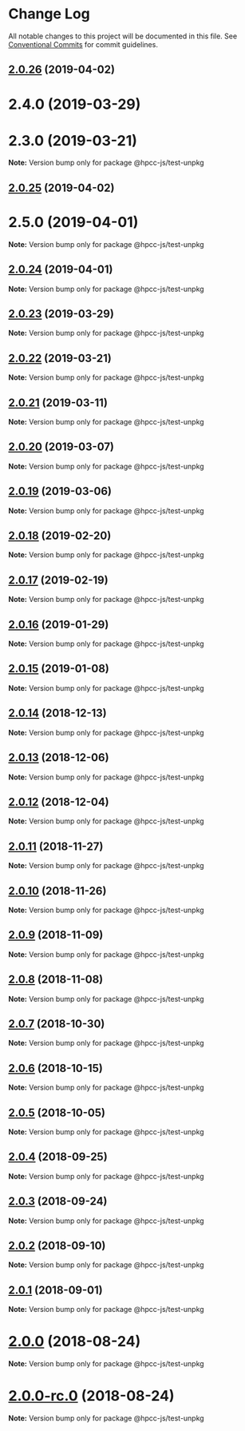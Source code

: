 # Change Log

All notable changes to this project will be documented in this file.
See [Conventional Commits](https://conventionalcommits.org) for commit guidelines.

## [2.0.26](https://github.com/GordonSmith/Visualization/compare/@hpcc-js/test-unpkg@2.0.21...@hpcc-js/test-unpkg@2.0.26) (2019-04-02)



# 2.4.0 (2019-03-29)



# 2.3.0 (2019-03-21)

**Note:** Version bump only for package @hpcc-js/test-unpkg






## [2.0.25](https://github.com/GordonSmith/Visualization/compare/@hpcc-js/test-unpkg@2.0.21...@hpcc-js/test-unpkg@2.0.25) (2019-04-02)



# 2.5.0 (2019-04-01)

**Note:** Version bump only for package @hpcc-js/test-unpkg






## [2.0.24](https://github.com/GordonSmith/Visualization/compare/@hpcc-js/test-unpkg@2.0.21...@hpcc-js/test-unpkg@2.0.24) (2019-04-01)

**Note:** Version bump only for package @hpcc-js/test-unpkg






## [2.0.23](https://github.com/GordonSmith/Visualization/compare/@hpcc-js/test-unpkg@2.0.21...@hpcc-js/test-unpkg@2.0.23) (2019-03-29)

**Note:** Version bump only for package @hpcc-js/test-unpkg






## [2.0.22](https://github.com/GordonSmith/Visualization/compare/@hpcc-js/test-unpkg@2.0.21...@hpcc-js/test-unpkg@2.0.22) (2019-03-21)

**Note:** Version bump only for package @hpcc-js/test-unpkg






## [2.0.21](https://github.com/GordonSmith/Visualization/compare/@hpcc-js/test-unpkg@2.0.20...@hpcc-js/test-unpkg@2.0.21) (2019-03-11)

**Note:** Version bump only for package @hpcc-js/test-unpkg





## [2.0.20](https://github.com/GordonSmith/Visualization/compare/@hpcc-js/test-unpkg@2.0.19...@hpcc-js/test-unpkg@2.0.20) (2019-03-07)

**Note:** Version bump only for package @hpcc-js/test-unpkg






## [2.0.19](https://github.com/GordonSmith/Visualization/compare/@hpcc-js/test-unpkg@2.0.18...@hpcc-js/test-unpkg@2.0.19) (2019-03-06)

**Note:** Version bump only for package @hpcc-js/test-unpkg






## [2.0.18](https://github.com/GordonSmith/Visualization/compare/@hpcc-js/test-unpkg@2.0.17...@hpcc-js/test-unpkg@2.0.18) (2019-02-20)

**Note:** Version bump only for package @hpcc-js/test-unpkg






## [2.0.17](https://github.com/GordonSmith/Visualization/compare/@hpcc-js/test-unpkg@2.0.16...@hpcc-js/test-unpkg@2.0.17) (2019-02-19)

**Note:** Version bump only for package @hpcc-js/test-unpkg






## [2.0.16](https://github.com/GordonSmith/Visualization/compare/@hpcc-js/test-unpkg@2.0.15...@hpcc-js/test-unpkg@2.0.16) (2019-01-29)

**Note:** Version bump only for package @hpcc-js/test-unpkg






## [2.0.15](https://github.com/GordonSmith/Visualization/compare/@hpcc-js/test-unpkg@2.0.14...@hpcc-js/test-unpkg@2.0.15) (2019-01-08)

**Note:** Version bump only for package @hpcc-js/test-unpkg






## [2.0.14](https://github.com/GordonSmith/Visualization/compare/@hpcc-js/test-unpkg@2.0.13...@hpcc-js/test-unpkg@2.0.14) (2018-12-13)

**Note:** Version bump only for package @hpcc-js/test-unpkg






## [2.0.13](https://github.com/GordonSmith/Visualization/compare/@hpcc-js/test-unpkg@2.0.12...@hpcc-js/test-unpkg@2.0.13) (2018-12-06)

**Note:** Version bump only for package @hpcc-js/test-unpkg






## [2.0.12](https://github.com/GordonSmith/Visualization/compare/@hpcc-js/test-unpkg@2.0.11...@hpcc-js/test-unpkg@2.0.12) (2018-12-04)

**Note:** Version bump only for package @hpcc-js/test-unpkg






## [2.0.11](https://github.com/GordonSmith/Visualization/compare/@hpcc-js/test-unpkg@2.0.10...@hpcc-js/test-unpkg@2.0.11) (2018-11-27)

**Note:** Version bump only for package @hpcc-js/test-unpkg






<a name="2.0.10"></a>
## [2.0.10](https://github.com/GordonSmith/Visualization/compare/@hpcc-js/test-unpkg@2.0.9...@hpcc-js/test-unpkg@2.0.10) (2018-11-26)

**Note:** Version bump only for package @hpcc-js/test-unpkg





<a name="2.0.9"></a>
## [2.0.9](https://github.com/GordonSmith/Visualization/compare/@hpcc-js/test-unpkg@2.0.8...@hpcc-js/test-unpkg@2.0.9) (2018-11-09)

**Note:** Version bump only for package @hpcc-js/test-unpkg





<a name="2.0.8"></a>
## [2.0.8](https://github.com/GordonSmith/Visualization/compare/@hpcc-js/test-unpkg@2.0.7...@hpcc-js/test-unpkg@2.0.8) (2018-11-08)

**Note:** Version bump only for package @hpcc-js/test-unpkg





<a name="2.0.7"></a>
## [2.0.7](https://github.com/GordonSmith/Visualization/compare/@hpcc-js/test-unpkg@2.0.6...@hpcc-js/test-unpkg@2.0.7) (2018-10-30)

**Note:** Version bump only for package @hpcc-js/test-unpkg





<a name="2.0.6"></a>
## [2.0.6](https://github.com/GordonSmith/Visualization/compare/@hpcc-js/test-unpkg@2.0.5...@hpcc-js/test-unpkg@2.0.6) (2018-10-15)

**Note:** Version bump only for package @hpcc-js/test-unpkg





<a name="2.0.5"></a>
## [2.0.5](https://github.com/GordonSmith/Visualization/compare/@hpcc-js/test-unpkg@2.0.4...@hpcc-js/test-unpkg@2.0.5) (2018-10-05)

**Note:** Version bump only for package @hpcc-js/test-unpkg





<a name="2.0.4"></a>
## [2.0.4](https://github.com/GordonSmith/Visualization/compare/@hpcc-js/test-unpkg@2.0.3...@hpcc-js/test-unpkg@2.0.4) (2018-09-25)

**Note:** Version bump only for package @hpcc-js/test-unpkg





<a name="2.0.3"></a>
## [2.0.3](https://github.com/GordonSmith/Visualization/compare/@hpcc-js/test-unpkg@2.0.2...@hpcc-js/test-unpkg@2.0.3) (2018-09-24)

**Note:** Version bump only for package @hpcc-js/test-unpkg





<a name="2.0.2"></a>
## [2.0.2](https://github.com/GordonSmith/Visualization/compare/@hpcc-js/test-unpkg@2.0.1...@hpcc-js/test-unpkg@2.0.2) (2018-09-10)

**Note:** Version bump only for package @hpcc-js/test-unpkg





<a name="2.0.1"></a>
## [2.0.1](https://github.com/GordonSmith/Visualization/compare/@hpcc-js/test-unpkg@2.0.0...@hpcc-js/test-unpkg@2.0.1) (2018-09-01)

**Note:** Version bump only for package @hpcc-js/test-unpkg





<a name="2.0.0"></a>
# [2.0.0](https://github.com/GordonSmith/Visualization/compare/@hpcc-js/test-unpkg@0.0.37...@hpcc-js/test-unpkg@2.0.0) (2018-08-24)

**Note:** Version bump only for package @hpcc-js/test-unpkg





<a name="2.0.0-rc.0"></a>
# [2.0.0-rc.0](https://github.com/GordonSmith/Visualization/compare/@hpcc-js/test-unpkg@0.0.37...@hpcc-js/test-unpkg@2.0.0-rc.0) (2018-08-24)

**Note:** Version bump only for package @hpcc-js/test-unpkg
